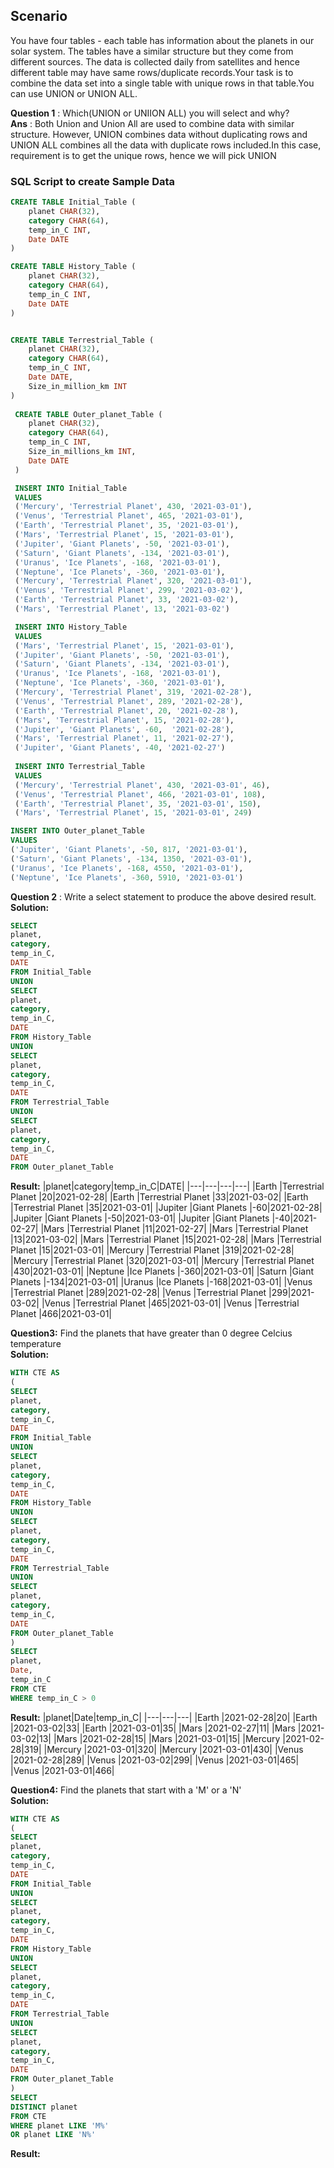 
## Scenario

You have four tables - each table has information about the planets in our solar system. The tables have a similar structure but they come from different sources. The data is collected daily from satellites and hence different table may have same rows/duplicate records.Your task is to combine the data set into a single table with unique rows in that table.You can use UNION or UNION ALL.

**Question 1** : Which(UNION or UNIION ALL) you will select and why?<br>
**Ans** : Both Union and Union All are used to combine data with similar structure. However, UNION combines data without duplicating rows and UNION ALL combines all the data with duplicate rows included.In this case, requirement is to get the unique rows, hence we will pick UNION

### SQL Script to create Sample Data 
```sql
CREATE TABLE Initial_Table (
    planet CHAR(32),
    category CHAR(64),
    temp_in_C INT,
    Date DATE
)

CREATE TABLE History_Table (
    planet CHAR(32),
    category CHAR(64),
    temp_in_C INT,
    Date DATE
)


CREATE TABLE Terrestrial_Table (
    planet CHAR(32),
    category CHAR(64),
    temp_in_C INT,
    Date DATE,
    Size_in_million_km INT
)
 
 CREATE TABLE Outer_planet_Table (
    planet CHAR(32),
    category CHAR(64),
    temp_in_C INT,
    Size_in_millions_km INT,
    Date DATE
 )

 INSERT INTO Initial_Table 
 VALUES
 ('Mercury', 'Terrestrial Planet', 430, '2021-03-01'),
 ('Venus', 'Terrestrial Planet', 465, '2021-03-01'),
 ('Earth', 'Terrestrial Planet', 35, '2021-03-01'),
 ('Mars', 'Terrestrial Planet', 15, '2021-03-01'),
 ('Jupiter', 'Giant Planets', -50, '2021-03-01'),
 ('Saturn', 'Giant Planets', -134, '2021-03-01'),
 ('Uranus', 'Ice Planets', -168, '2021-03-01'),
 ('Neptune', 'Ice Planets', -360, '2021-03-01'),
 ('Mercury', 'Terrestrial Planet', 320, '2021-03-01'),
 ('Venus', 'Terrestrial Planet', 299, '2021-03-02'),
 ('Earth', 'Terrestrial Planet', 33, '2021-03-02'),
 ('Mars', 'Terrestrial Planet', 13, '2021-03-02')

 INSERT INTO History_Table
 VALUES
 ('Mars', 'Terrestrial Planet', 15, '2021-03-01'),
 ('Jupiter', 'Giant Planets', -50, '2021-03-01'),
 ('Saturn', 'Giant Planets', -134, '2021-03-01'),
 ('Uranus', 'Ice Planets', -168, '2021-03-01'),
 ('Neptune', 'Ice Planets', -360, '2021-03-01'),
 ('Mercury', 'Terrestrial Planet', 319, '2021-02-28'),
 ('Venus', 'Terrestrial Planet', 289, '2021-02-28'),
 ('Earth', 'Terrestrial Planet', 20, '2021-02-28'),
 ('Mars', 'Terrestrial Planet', 15, '2021-02-28'),
 ('Jupiter', 'Giant Planets', -60,  '2021-02-28'),
 ('Mars', 'Terrestrial Planet', 11, '2021-02-27'),
 ('Jupiter', 'Giant Planets', -40, '2021-02-27')
 
 INSERT INTO Terrestrial_Table 
 VALUES 
 ('Mercury', 'Terrestrial Planet', 430, '2021-03-01', 46),
 ('Venus', 'Terrestrial Planet', 466, '2021-03-01', 108),
 ('Earth', 'Terrestrial Planet', 35, '2021-03-01', 150),
 ('Mars', 'Terrestrial Planet', 15, '2021-03-01', 249)

INSERT INTO Outer_planet_Table
VALUES
('Jupiter', 'Giant Planets', -50, 817, '2021-03-01'),
('Saturn', 'Giant Planets', -134, 1350, '2021-03-01'),
('Uranus', 'Ice Planets', -168, 4550, '2021-03-01'),
('Neptune', 'Ice Planets', -360, 5910, '2021-03-01')
```

**Question 2** : Write a select statement to produce the above desired result. <br>
**Solution:**
```sql
SELECT 
planet,
category,
temp_in_C,
DATE 
FROM Initial_Table
UNION 
SELECT 
planet,
category,
temp_in_C,
DATE 
FROM History_Table
UNION
SELECT 
planet,
category,
temp_in_C,
DATE 
FROM Terrestrial_Table
UNION
SELECT 
planet,
category,
temp_in_C,
DATE 
FROM Outer_planet_Table
```
**Result:**
|planet|category|temp_in_C|DATE|
|---|---|---|---|
|Earth                           |Terrestrial Planet                                              |20|2021-02-28|
|Earth                           |Terrestrial Planet                                              |33|2021-03-02|
|Earth                           |Terrestrial Planet                                              |35|2021-03-01|
|Jupiter                         |Giant Planets                                                   |-60|2021-02-28|
|Jupiter                         |Giant Planets                                                   |-50|2021-03-01|
|Jupiter                         |Giant Planets                                                   |-40|2021-02-27|
|Mars                            |Terrestrial Planet                                              |11|2021-02-27|
|Mars                            |Terrestrial Planet                                              |13|2021-03-02|
|Mars                            |Terrestrial Planet                                              |15|2021-02-28|
|Mars                            |Terrestrial Planet                                              |15|2021-03-01|
|Mercury                         |Terrestrial Planet                                              |319|2021-02-28|
|Mercury                         |Terrestrial Planet                                              |320|2021-03-01|
|Mercury                         |Terrestrial Planet                                              |430|2021-03-01|
|Neptune                         |Ice Planets                                                     |-360|2021-03-01|
|Saturn                          |Giant Planets                                                   |-134|2021-03-01|
|Uranus                          |Ice Planets                                                     |-168|2021-03-01|
|Venus                           |Terrestrial Planet                                              |289|2021-02-28|
|Venus                           |Terrestrial Planet                                              |299|2021-03-02|
|Venus                           |Terrestrial Planet                                              |465|2021-03-01|
|Venus                           |Terrestrial Planet                                              |466|2021-03-01|

**Question3:** Find the planets that have greater than 0 degree Celcius temperature <br>
**Solution:**
```sql
WITH CTE AS 
(
SELECT 
planet,
category,
temp_in_C,
DATE 
FROM Initial_Table
UNION 
SELECT 
planet,
category,
temp_in_C,
DATE 
FROM History_Table
UNION
SELECT 
planet,
category,
temp_in_C,
DATE 
FROM Terrestrial_Table
UNION
SELECT 
planet,
category,
temp_in_C,
DATE 
FROM Outer_planet_Table
)
SELECT 
planet, 
Date, 
temp_in_C 
FROM CTE 
WHERE temp_in_C > 0
```

**Result:**
|planet|Date|temp_in_C|
|---|---|---|
|Earth                           |2021-02-28|20|
|Earth                           |2021-03-02|33|
|Earth                           |2021-03-01|35|
|Mars                            |2021-02-27|11|
|Mars                            |2021-03-02|13|
|Mars                            |2021-02-28|15|
|Mars                            |2021-03-01|15|
|Mercury                         |2021-02-28|319|
|Mercury                         |2021-03-01|320|
|Mercury                         |2021-03-01|430|
|Venus                           |2021-02-28|289|
|Venus                           |2021-03-02|299|
|Venus                           |2021-03-01|465|
|Venus                           |2021-03-01|466|

**Question4:** Find the planets that start with a 'M' or a 'N' <br>
**Solution:**
```sql
WITH CTE AS 
(
SELECT 
planet,
category,
temp_in_C,
DATE 
FROM Initial_Table
UNION 
SELECT 
planet,
category,
temp_in_C,
DATE 
FROM History_Table
UNION
SELECT 
planet,
category,
temp_in_C,
DATE 
FROM Terrestrial_Table
UNION
SELECT 
planet,
category,
temp_in_C,
DATE 
FROM Outer_planet_Table
)
SELECT 
DISTINCT planet
FROM CTE 
WHERE planet LIKE 'M%' 
OR planet LIKE 'N%'
```
**Result:**


